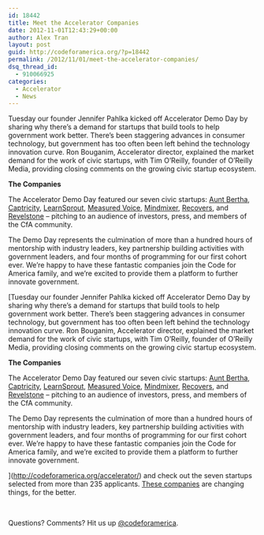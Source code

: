 ```yaml
---
id: 18442
title: Meet the Accelerator Companies
date: 2012-11-01T12:43:29+00:00
author: Alex Tran
layout: post
guid: http://codeforamerica.org/?p=18442
permalink: /2012/11/01/meet-the-accelerator-companies/
dsq_thread_id:
  - 910066925
categories:
  - Accelerator
  - News
---
```

Tuesday our founder Jennifer Pahlka kicked off Accelerator Demo Day by sharing why there’s a demand for startups that build tools to help government work better. There’s been staggering advances in consumer technology, but government has too often been left behind the technology innovation curve. Ron Bouganim, Accelerator director, explained the market demand for the work of civic startups, with Tim O’Reilly, founder of O’Reilly Media, providing closing comments on the growing civic startup ecosystem.



**The Companies**
  
The Accelerator Demo Day featured our seven civic startups: [Aunt Bertha](http://www.auntbertha.com/), [Captricity](http://www.captricity.com/), [LearnSprout](http://www.learnsprout.com/), [Measured Voice](http://www.measuredvoice.com/), [Mindmixer](http://www.mindmixer.com/), [Recovers](http://www.recovers.org/), and [Revelstone](http://www.revelstonelabs.com/) &#8211; pitching to an audience of investors, press, and members of the CfA community.

The Demo Day represents the culmination of more than a hundred hours of mentorship with industry leaders, key partnership building activities with government leaders, and four months of programming for our first cohort ever. We’re happy to have these fantastic companies join the Code for America family, and we’re excited to provide them a platform to further innovate government.

[Tuesday our founder Jennifer Pahlka kicked off Accelerator Demo Day by sharing why there’s a demand for startups that build tools to help government work better. There’s been staggering advances in consumer technology, but government has too often been left behind the technology innovation curve. Ron Bouganim, Accelerator director, explained the market demand for the work of civic startups, with Tim O’Reilly, founder of O’Reilly Media, providing closing comments on the growing civic startup ecosystem.



**The Companies**
  
The Accelerator Demo Day featured our seven civic startups: [Aunt Bertha](http://www.auntbertha.com/), [Captricity](http://www.captricity.com/), [LearnSprout](http://www.learnsprout.com/), [Measured Voice](http://www.measuredvoice.com/), [Mindmixer](http://www.mindmixer.com/), [Recovers](http://www.recovers.org/), and [Revelstone](http://www.revelstonelabs.com/) &#8211; pitching to an audience of investors, press, and members of the CfA community.

The Demo Day represents the culmination of more than a hundred hours of mentorship with industry leaders, key partnership building activities with government leaders, and four months of programming for our first cohort ever. We’re happy to have these fantastic companies join the Code for America family, and we’re excited to provide them a platform to further innovate government.

](http://codeforamerica.org/accelerator/) and check out the seven startups selected from more than 235 applicants. <a href="http://codeforamerica.org/2012startups" target="_blank">These companies</a> are changing things, for the better.

&nbsp;

Questions? Comments? Hit us up <a href="http://twitter.com/codeforamerica" target="_blank">@codeforamerica</a>.